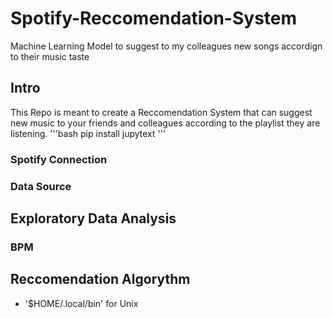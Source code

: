 # Spotify-Reccomendation-System
Machine Learning Model to suggest to my colleagues new songs accordign to their music taste

## Intro

This Repo is meant to create a Reccomendation System that can suggest new music to your friends and colleagues according to the playlist they are listening.
'''bash
pip install jupytext
'''

### Spotify Connection

### Data Source

## Exploratory Data Analysis

### BPM

## Reccomendation Algorythm
- '$HOME/.local/bin' for Unix
